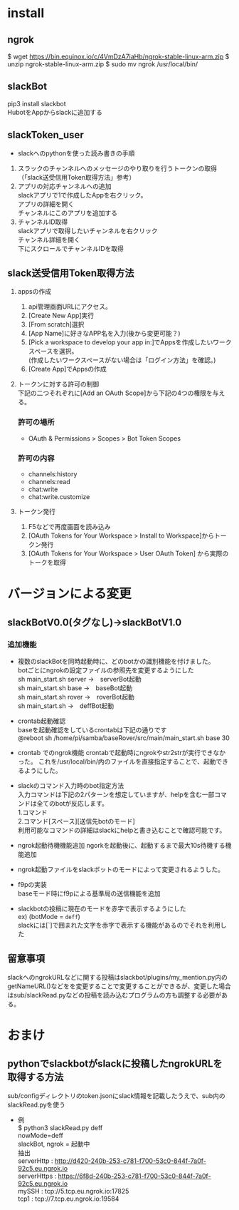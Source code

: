 # install
## ngrok  
$ wget https://bin.equinox.io/c/4VmDzA7iaHb/ngrok-stable-linux-arm.zip
$ unzip ngrok-stable-linux-arm.zip
$ sudo mv ngrok /usr/local/bin/

## slackBot
pip3 install slackbot  
HubotをAppからslackに追加する

## slackToken_user
- slackへのpythonを使った読み書きの手順  
1. スラックのチャンネルへのメッセージのやり取りを行うトークンの取得（「slack送受信用Token取得方法」参考）  
2. アプリの対応チャンネルへの追加  
slackアプリで1で作成したAppを右クリック。  
アプリの詳細を開く  
チャンネルにこのアプリを追加する  
3. チャンネルID取得  
slackアプリで取得したいチャンネルを右クリック  
チャンネル詳細を開く  
下にスクロールでチャンネルIDを取得


## slack送受信用Token取得方法
1. appsの作成  
	1. api管理画面URLにアクセス。  
	2. [Create New App]実行  
	3. [From scratch]選択  
	4. [App Name]に好きなAPP名を入力(後から変更可能？)
	5. [Pick a workspace to develop your app in:]でAppsを作成したいワークスペースを選択。   
		(作成したいワークスペースがない場合は「ログイン方法」を確認。)  
	6. [Create App]でAppsの作成  

1. トークンに対する許可の制御  
    下記の二つそれぞれに[Add an OAuth Scope]から下記の4つの権限を与える。  
    
	### 許可の場所
    - OAuth & Permissions > Scopes > Bot Token Scopes  
    
	### 許可の内容
    - channels:history  
	- channels:read  
	- chat:write
	- chat:write.customize  

2.  トークン発行  
	1. F5などで再度画面を読み込み  
	2. [OAuth Tokens for Your Workspace > Install to Workspace]からトークン発行
	3. [OAuth Tokens for Your Workspace > User OAuth Token] から実際のトークを取得  

# バージョンによる変更  
## slackBotV0.0(タグなし)→slackBotV1.0  
### 追加機能

- 複数のslackBotを同時起動時に、どのbotかの識別機能を付けました。  
botごとにngrokの設定ファイルの参照先を変更するようにした  
sh main_start.sh server	→　serverBot起動  
sh main_start.sh base	→　baseBot起動  
sh main_start.sh rover	→　roverBot起動  
sh main_start.sh	→　deffBot起動  

- crontab起動確認  
baseを起動確認をしているcrontabは下記の通りです  
@reboot sh /home/pi/samba/baseRover/src/main/main_start.sh base 30  

- crontab でのngrok機能
crontabで起動時にngrokやstr2strが実行できなかった。
これを/usr/local/bin/内のファイルを直接指定することで、起動できるようにした。

- slackのコマンド入力時のbot指定方法  
入力コマンドは下記の2パターンを想定していますが、helpを含む一部コマンドは全てのbotが反応します。  
1.コマンド  
2.コマンド[スペース][送信先botのモード]  
利用可能なコマンドの詳細はslackにhelpと書き込むことで確認可能です。  

- ngrok起動待機機能追加
ngorkを起動後に、起動するまで最大10s待機する機能追加

- ngrok起動ファイルをslackボットのモードによって変更されるようした。

- f9pの実装  
baseモード時にf9pによる基準局の送信機能を追加  

- slackbotの投稿に現在のモードを赤字で表示するようにした  
ex) (botMode = `deff`)  
slackには[`]で囲まれた文字を赤字で表示する機能があるのでそれを利用した

## 留意事項  
slackへのngrokURLなどに関する投稿はslackbot/plugins/my_mention.py内のgetNameURL()などをを変更することで変更することができるが、変更した場合はsub/slackRead.pyなどの投稿を読み込むプログラムの方も調整する必要がある。

# おまけ  
## pythonでslackbotがslackに投稿したngrokURLを取得する方法  
sub/configディレクトリのtoken.jsonにslack情報を記載したうえで、sub内のslackRead.pyを使う  
- 例  
$ python3 slackRead.py deff  
nowMode=deff  
slackBot, ngrok = 起動中  
抽出  
serverHttp : http://d420-240b-253-c781-f700-53c0-844f-7a0f-92c5.eu.ngrok.io  
serverHttps : https://6f8d-240b-253-c781-f700-53c0-844f-7a0f-92c5.eu.ngrok.io  
mySSH : tcp://5.tcp.eu.ngrok.io:17825  
tcp1 : tcp://7.tcp.eu.ngrok.io:19584  

